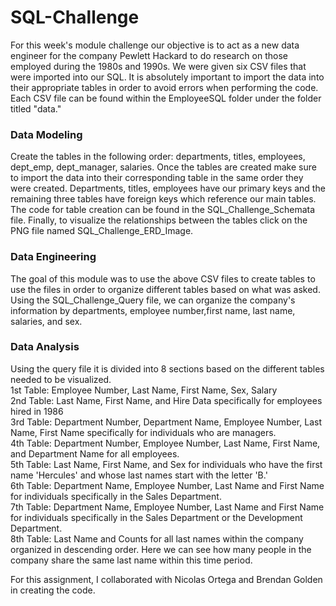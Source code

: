 # SQL-Challenge
For this week's module challenge our objective is to act as a new data engineer for the company Pewlett Hackard to do research on those employed during the 1980s and 1990s. We were given six CSV files that were imported into our SQL. It is absolutely important to import the data into their appropriate tables in order to avoid errors when performing the code. Each CSV file can be found within the EmployeeSQL folder under the folder titled "data."

###  **Data Modeling**
Create the tables in the following order: departments, titles, employees, dept_emp, dept_manager, salaries. Once the tables are created make sure to import the data into their corresponding table in the same order they were created. Departments, titles, employees have our primary keys and the remaining three tables have foreign keys which reference our main tables. The code for table creation can be found in the SQL_Challenge_Schemata file. Finally, to visualize the relationships between the tables click on the PNG file named SQL_Challenge_ERD_Image.

### **Data Engineering**
The goal of this module was to use the above CSV files to create tables to use the files in order to organize different tables based on what was asked. Using the SQL_Challenge_Query file, we can organize the company's information by departments, employee number,first name, last name, salaries, and sex. 

### **Data Analysis**
Using the query file it is divided into 8 sections based on the different tables needed to be visualized.   
1st Table: Employee Number, Last Name, First Name, Sex, Salary  
2nd Table: Last Name, First Name, and Hire Data specifically for employees hired in 1986  
3rd Table: Department Number, Department Name, Employee Number, Last Name, First Name specifically for individuals who are managers.  
4th Table: Department Number, Employee Number, Last Name, First Name, and Department Name for all employees.  
5th Table: Last Name, First Name, and Sex for individuals who have the first name 'Hercules' and whose last names start with the letter 'B.'  
6th Table: Department Name, Employee Number, Last Name and First Name for individuals specifically in the Sales Department.  
7th Table: Department Name, Employee Number, Last Name and First Name for individuals specifically in the Sales Department or the Development Department.  
8th Table: Last Name and Counts for all last names within the company organized in descending order. Here we can see how many people in the company share the same last name within this time period.    

For this assignment, I collaborated with Nicolas Ortega and Brendan Golden in creating the code. 
